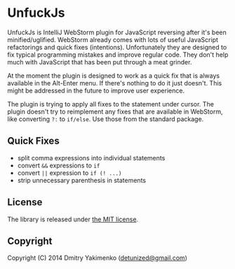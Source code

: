 # UnfuckJs

UnfuckJs is IntelliJ WebStorm plugin for JavaScript reversing after it's been
minified/uglified. WebStorm already comes with lots of useful JavaScript
refactorings and quick fixes (intentions). Unfortunately they are designed to
fix typical programming mistakes and improve regular code. They don't help much
with JavaScript that has been put through a meat grinder.

At the moment the plugin is designed to work as a quick fix that is always
available in the Alt-Enter menu. If there's nothing to do it just doesn't. This
might be addressed in the future to improve user experience.

The plugin is trying to apply all fixes to the statement under cursor. The
plugin doesn't try to reimplement any fixes that are available in WebStorm, like
converting `?:` to `if/else`. Use those from the standard package.


## Quick Fixes

 - split comma expressions into individual statements
 - convert `&&` expressions to `if`
 - convert `||` expression to `if (! ...)`
 - strip unnecessary parenthesis in statements


## License

The library is released under [the MIT
license](http://www.opensource.org/licenses/mit-license.php).


## Copyright

Copyright (C) 2014 Dmitry Yakimenko (detunized@gmail.com)
